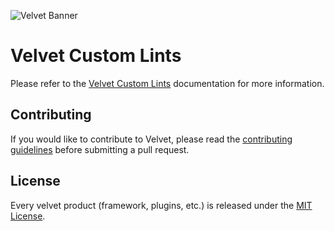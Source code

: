 ![Velvet Banner](https://raw.githubusercontent.com/stratumfoundry/velvet/main/art/velvet-header.png "Velvet Banner")

# Velvet Custom Lints

Please refer to the [Velvet Custom Lints](https://velvet.stratumfoundry.com/custom-lints) documentation for more information.

## Contributing

If you would like to contribute to Velvet, please read the [contributing guidelines](https://github.com/stratumfoundry/velvet/blob/main/CONTRIBUTING.md) before submitting a pull request.

## License

Every velvet product (framework, plugins, etc.) is released under the [MIT License](LICENSE).